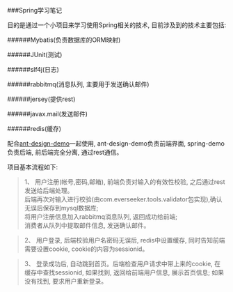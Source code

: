 ###Spring学习笔记

目的是通过一个小项目来学习使用Spring相关的技术, 目前涉及到的技术主要包括: 

######Mybatis(负责数据库的ORM映射)

######JUnit(测试)

######slf4j(日志)

######rabbitmq(消息队列, 主要用于发送确认邮件)

######jersey(提供rest)

######javax.mail(发送邮件)

######redis(缓存)

配合[ant-design-demo](https://github.com/everseeker0307/ant-design-demo)一起使用, 
ant-design-demo负责前端界面, 
spring-demo负责后端, 前后端完全分离, 通过rest通信。

项目基本流程如下:
>   1、 用户注册(帐号,密码,邮箱), 前端负责对输入的有效性校验, 之后通过rest发送给后端处理。  
    后端再次对输入进行校验(由com.everseeker.tools.validator包实现),确认无误后保存到mysql数据库;  
    将用户注册信息加入rabbitmq消息队列, 返回成功给前端;  
    消费者从队列中提取邮件信息, 发送确认邮件。

>   2、 用户登录, 后端校验用户名密码无误后, redis中设置缓存, 同时告知前端需要设置cookie, cookie的内容为sessionid。

>   3、 登录成功后, 自动跳到首页。后端检查用户请求中带上来的cookie, 在缓存中查找sessionid, 如果找到, 返回给前端用户信息, 展示首页信息; 如果没有找到, 要求用户重新登录。